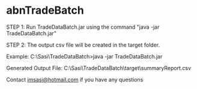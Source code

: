 # abnTradeBatch

STEP 1: Run TradeDataBatch.jar using the command  "java -jar TradeDataBatch.jar"

STEP 2: The output csv file will be created in the target folder.

Example:
C:\Sasi\TradeDataBatch>java -jar TradeDataBatch.jar

Generated Output File: 
C:\Sasi\TradeDataBatch\target\summaryReport.csv

Contact imsasi@hotmail.com if you have any questions
